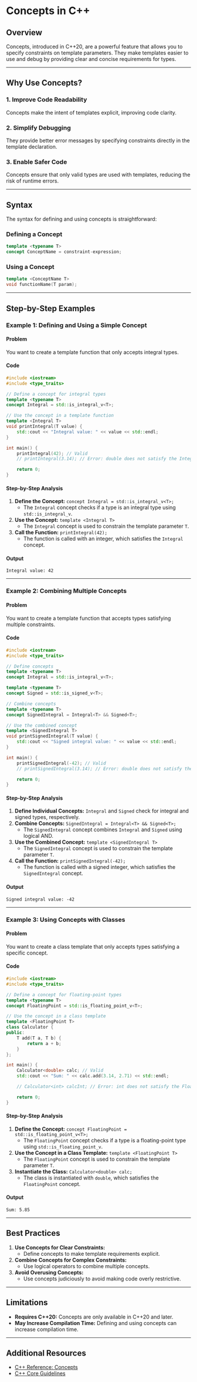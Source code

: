 # Concepts in C++

## Overview

Concepts, introduced in C++20, are a powerful feature that allows you to specify constraints on template parameters. They make templates easier to use and debug by providing clear and concise requirements for types.

---

## Why Use Concepts?

### 1. Improve Code Readability
Concepts make the intent of templates explicit, improving code clarity.

### 2. Simplify Debugging
They provide better error messages by specifying constraints directly in the template declaration.

### 3. Enable Safer Code
Concepts ensure that only valid types are used with templates, reducing the risk of runtime errors.

---

## Syntax

The syntax for defining and using concepts is straightforward:

### Defining a Concept
```cpp
template <typename T>
concept ConceptName = constraint-expression;
```

### Using a Concept
```cpp
template <ConceptName T>
void functionName(T param);
```

---

## Step-by-Step Examples

### Example 1: Defining and Using a Simple Concept

#### Problem
You want to create a template function that only accepts integral types.

#### Code
```cpp
#include <iostream>
#include <type_traits>

// Define a concept for integral types
template <typename T>
concept Integral = std::is_integral_v<T>;

// Use the concept in a template function
template <Integral T>
void printIntegral(T value) {
    std::cout << "Integral value: " << value << std::endl;
}

int main() {
    printIntegral(42); // Valid
    // printIntegral(3.14); // Error: double does not satisfy the Integral concept

    return 0;
}
```

#### Step-by-Step Analysis
1. **Define the Concept:** `concept Integral = std::is_integral_v<T>;`
   - The `Integral` concept checks if a type is an integral type using `std::is_integral_v`.
2. **Use the Concept:** `template <Integral T>`
   - The `Integral` concept is used to constrain the template parameter `T`.
3. **Call the Function:** `printIntegral(42);`
   - The function is called with an integer, which satisfies the `Integral` concept.

#### Output
```
Integral value: 42
```

---

### Example 2: Combining Multiple Concepts

#### Problem
You want to create a template function that accepts types satisfying multiple constraints.

#### Code
```cpp
#include <iostream>
#include <type_traits>

// Define concepts
template <typename T>
concept Integral = std::is_integral_v<T>;

template <typename T>
concept Signed = std::is_signed_v<T>;

// Combine concepts
template <typename T>
concept SignedIntegral = Integral<T> && Signed<T>;

// Use the combined concept
template <SignedIntegral T>
void printSignedIntegral(T value) {
    std::cout << "Signed integral value: " << value << std::endl;
}

int main() {
    printSignedIntegral(-42); // Valid
    // printSignedIntegral(3.14); // Error: double does not satisfy the SignedIntegral concept

    return 0;
}
```

#### Step-by-Step Analysis
1. **Define Individual Concepts:** `Integral` and `Signed` check for integral and signed types, respectively.
2. **Combine Concepts:** `SignedIntegral = Integral<T> && Signed<T>;`
   - The `SignedIntegral` concept combines `Integral` and `Signed` using logical AND.
3. **Use the Combined Concept:** `template <SignedIntegral T>`
   - The `SignedIntegral` concept is used to constrain the template parameter `T`.
4. **Call the Function:** `printSignedIntegral(-42);`
   - The function is called with a signed integer, which satisfies the `SignedIntegral` concept.

#### Output
```
Signed integral value: -42
```

---

### Example 3: Using Concepts with Classes

#### Problem
You want to create a class template that only accepts types satisfying a specific concept.

#### Code
```cpp
#include <iostream>
#include <type_traits>

// Define a concept for floating-point types
template <typename T>
concept FloatingPoint = std::is_floating_point_v<T>;

// Use the concept in a class template
template <FloatingPoint T>
class Calculator {
public:
    T add(T a, T b) {
        return a + b;
    }
};

int main() {
    Calculator<double> calc; // Valid
    std::cout << "Sum: " << calc.add(3.14, 2.71) << std::endl;

    // Calculator<int> calcInt; // Error: int does not satisfy the FloatingPoint concept

    return 0;
}
```

#### Step-by-Step Analysis
1. **Define the Concept:** `concept FloatingPoint = std::is_floating_point_v<T>;`
   - The `FloatingPoint` concept checks if a type is a floating-point type using `std::is_floating_point_v`.
2. **Use the Concept in a Class Template:** `template <FloatingPoint T>`
   - The `FloatingPoint` concept is used to constrain the template parameter `T`.
3. **Instantiate the Class:** `Calculator<double> calc;`
   - The class is instantiated with `double`, which satisfies the `FloatingPoint` concept.

#### Output
```
Sum: 5.85
```

---

## Best Practices

1. **Use Concepts for Clear Constraints:**
   - Define concepts to make template requirements explicit.
2. **Combine Concepts for Complex Constraints:**
   - Use logical operators to combine multiple concepts.
3. **Avoid Overusing Concepts:**
   - Use concepts judiciously to avoid making code overly restrictive.

---

## Limitations

- **Requires C++20:** Concepts are only available in C++20 and later.
- **May Increase Compilation Time:** Defining and using concepts can increase compilation time.

---

## Additional Resources

- [C++ Reference: Concepts](https://en.cppreference.com/w/cpp/language/constraints)
- [C++ Core Guidelines](https://isocpp.github.io/CppCoreGuidelines/CppCoreGuidelines)